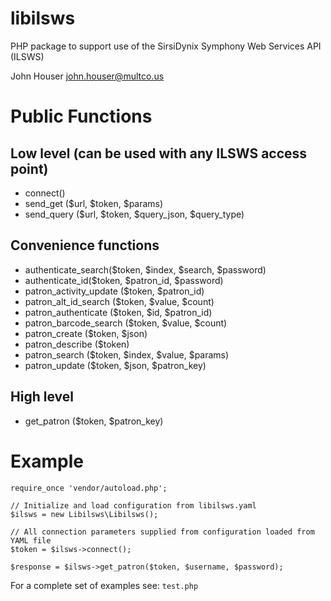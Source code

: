 # libilsws

PHP package to support use of the SirsiDynix Symphony Web Services API (ILSWS)

John Houser
john.houser@multco.us

# Public Functions

## Low level (can be used with any ILSWS access point)
- connect()
- send_get ($url, $token, $params) 
- send_query ($url, $token, $query_json, $query_type)

## Convenience functions
- authenticate_search($token, $index, $search, $password)
- authenticate_id($token, $patron_id, $password)
- patron_activity_update ($token, $patron_id)
- patron_alt_id_search ($token, $value, $count)
- patron_authenticate ($token, $id, $patron_id)
- patron_barcode_search ($token, $value, $count) 
- patron_create ($token, $json) 
- patron_describe ($token) 
- patron_search ($token, $index, $value, $params)
- patron_update ($token, $json, $patron_key) 

## High level
- get_patron ($token, $patron_key)

# Example
```
require_once 'vendor/autoload.php';

// Initialize and load configuration from libilsws.yaml
$ilsws = new Libilsws\Libilsws();

// All connection parameters supplied from configuration loaded from YAML file
$token = $ilsws->connect();

$response = $ilsws->get_patron($token, $username, $password);
```

For a complete set of examples see:
`test.php`
